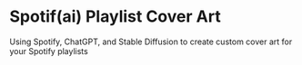 # Spotif(ai) Playlist Cover Art

Using Spotify, ChatGPT, and Stable Diffusion to create custom cover art for your Spotify playlists
